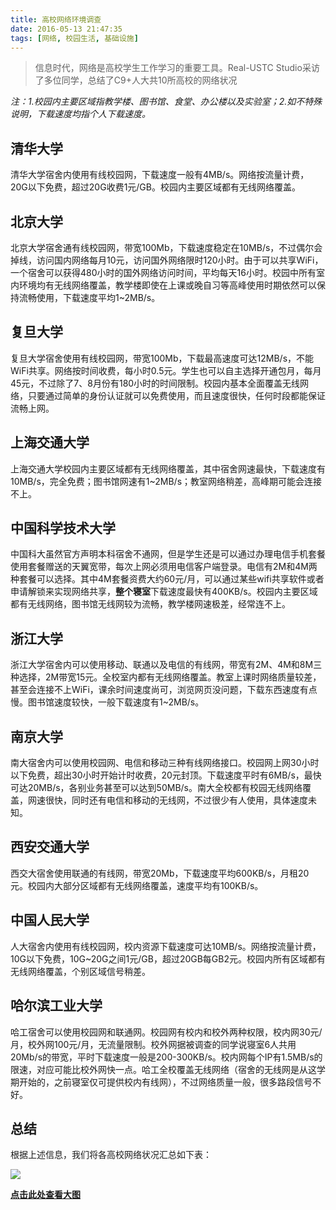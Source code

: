 ```yaml
---
title: 高校网络环境调查
date: 2016-05-13 21:47:35
tags: [网络, 校园生活, 基础设施]
---
```


> 信息时代，网络是高校学生工作学习的重要工具。Real-USTC Studio采访了多位同学，总结了C9+人大共10所高校的网络状况

*注：1.校园内主要区域指教学楼、图书馆、食堂、办公楼以及实验室；2.如不特殊说明，下载速度均指个人下载速度。*

## 清华大学

清华大学宿舍内使用有线校园网，下载速度一般有4MB/s。网络按流量计费，20G以下免费，超过20G收费1元/GB。校园内主要区域都有无线网络覆盖。

## 北京大学

北京大学宿舍通有线校园网，带宽100Mb，下载速度稳定在10MB/s，不过偶尔会掉线，访问国内网络每月10元，访问国外网络限时120小时。由于可以共享WiFi，一个宿舍可以获得480小时的国外网络访问时间，平均每天16小时。校园中所有室内环境均有无线网络覆盖，教学楼即使在上课或晚自习等高峰使用时期依然可以保持流畅使用，下载速度平均1~2MB/s。

## 复旦大学

复旦大学宿舍使用有线校园网，带宽100Mb，下载最高速度可达12MB/s，不能WiFi共享。网络按时间收费，每小时0.5元。学生也可以自主选择开通包月，每月45元，不过除了7、8月份有180小时的时间限制。校园内基本全面覆盖无线网络，只要通过简单的身份认证就可以免费使用，而且速度很快，任何时段都能保证流畅上网。

## 上海交通大学

上海交通大学校园内主要区域都有无线网络覆盖，其中宿舍网速最快，下载速度有10MB/s，完全免费；图书馆网速有1~2MB/s；教室网络稍差，高峰期可能会连接不上。

## 中国科学技术大学

中国科大虽然官方声明本科宿舍不通网，但是学生还是可以通过办理电信手机套餐使用套餐赠送的天翼宽带，每次上网必须用电信客户端登录。电信有2M和4M两种套餐可以选择。其中4M套餐资费大约60元/月，可以通过某些wifi共享软件或者申请解锁来实现网络共享，**整个寝室**下载速度最快有400KB/s。校园内主要区域都有无线网络，图书馆无线网较为流畅，教学楼网速极差，经常连不上。

## 浙江大学

浙江大学宿舍内可以使用移动、联通以及电信的有线网，带宽有2M、4M和8M三种选择，2M带宽15元。全校室内都有无线网络覆盖。教室上课时网络质量较差，甚至会连接不上WiFi，课余时间速度尚可，浏览网页没问题，下载东西速度有点慢。图书馆速度较快，一般下载速度有1~2MB/s。

## 南京大学

南大宿舍内可以使用校园网、电信和移动三种有线网络接口。校园网上网30小时以下免费，超出30小时开始计时收费，20元封顶。下载速度平时有6MB/s，最快可达20MB/s，各别业务甚至可以达到50MB/s。南大全校都有校园无线网络覆盖，网速很快，同时还有电信和移动的无线网，不过很少有人使用，具体速度未知。

## 西安交通大学

西交大宿舍使用联通的有线网，带宽20Mb，下载速度平均600KB/s，月租20元。校园内大部分区域都有无线网络覆盖，速度平均有100KB/s。

## 中国人民大学

人大宿舍内使用有线校园网，校内资源下载速度可达10MB/s。网络按流量计费，10G以下免费，10G~20G之间1元/GB，超过20GB每GB2元。校园内所有区域都有无线网络覆盖，个别区域信号稍差。

## 哈尔滨工业大学

哈工宿舍可以使用校园网和联通网。校园网有校内和校外两种权限，校内网30元/月，校外网100元/月，无流量限制。校外网据被调查的同学说寝室6人共用20Mb/s的带宽，平时下载速度一般是200-300KB/s。校内网每个IP有1.5MB/s的限速，对应可能比校外网快一点。哈工全校覆盖无线网络（宿舍的无线网是从这学期开始的，之前寝室仅可提供校内有线网），不过网络质量一般，很多路段信号不好。


## 总结

根据上述信息，我们将各高校网络状况汇总如下表：

![](/img/net-comp.jpg)

[**点击此处查看大图**](/img/net-comp.jpg)
